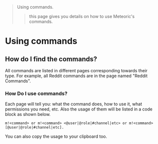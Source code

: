 > Using commands.
>
>> this page gives you details on how to use Meteoric's commands.
# Using commands

## How do I find the commands?

All commands are listed in different pages corresponding towards their type. For example, all Reddit commands are in the page named "Reddit Commands".

### How Do I use commands?

Each page will tell you: what the command does, how to use it, what permissions you need, etc. Also the usage of them will be listed in a code block as shown below. 

```
m!<command> or m!<command> <@user|@role|#channel|etc> or m!<command> [@user|@role|#channel|etc].
```

You can also copy the usage to your clipboard too.


